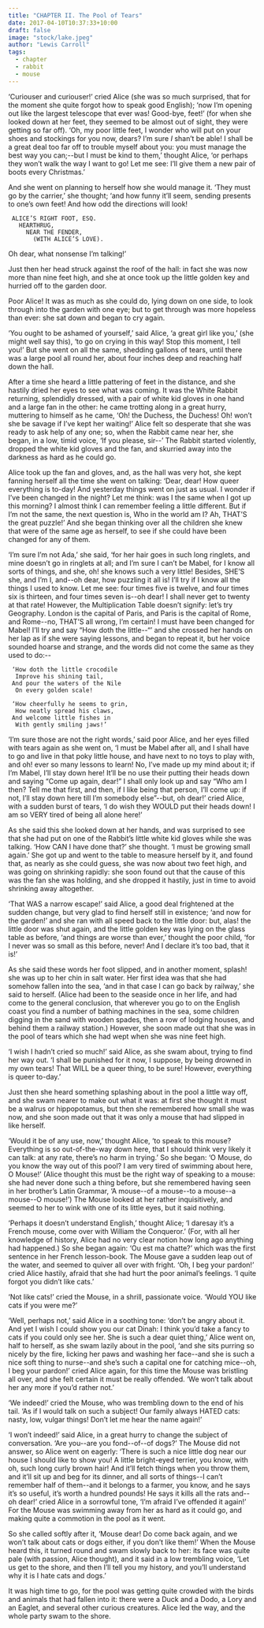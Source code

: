 ```yaml
---
title: "CHAPTER II. The Pool of Tears"
date: 2017-04-10T10:37:33+10:00
draft: false
image: "stock/lake.jpeg"
author: "Lewis Carroll"
tags: 
  - chapter
  - rabbit 
  - mouse
---
```


‘Curiouser and curiouser!’ cried Alice (she was so much surprised, that
for the moment she quite forgot how to speak good English); ‘now I’m
opening out like the largest telescope that ever was! Good-bye, feet!’
(for when she looked down at her feet, they seemed to be almost out of
sight, they were getting so far off). ‘Oh, my poor little feet, I wonder
who will put on your shoes and stockings for you now, dears? I’m sure
_I_ shan’t be able! I shall be a great deal too far off to trouble
myself about you: you must manage the best way you can;--but I must be
kind to them,’ thought Alice, ‘or perhaps they won’t walk the way I want
to go! Let me see: I’ll give them a new pair of boots every Christmas.’

<!--more-->

And she went on planning to herself how she would manage it. ‘They must
go by the carrier,’ she thought; ‘and how funny it’ll seem, sending
presents to one’s own feet! And how odd the directions will look!

     ALICE’S RIGHT FOOT, ESQ.
       HEARTHRUG,
         NEAR THE FENDER,
           (WITH ALICE’S LOVE).

Oh dear, what nonsense I’m talking!’

Just then her head struck against the roof of the hall: in fact she was
now more than nine feet high, and she at once took up the little golden
key and hurried off to the garden door.

Poor Alice! It was as much as she could do, lying down on one side, to
look through into the garden with one eye; but to get through was more
hopeless than ever: she sat down and began to cry again.

‘You ought to be ashamed of yourself,’ said Alice, ‘a great girl like
you,’ (she might well say this), ‘to go on crying in this way! Stop this
moment, I tell you!’ But she went on all the same, shedding gallons of
tears, until there was a large pool all round her, about four inches
deep and reaching half down the hall.

After a time she heard a little pattering of feet in the distance, and
she hastily dried her eyes to see what was coming. It was the White
Rabbit returning, splendidly dressed, with a pair of white kid gloves in
one hand and a large fan in the other: he came trotting along in a great
hurry, muttering to himself as he came, ‘Oh! the Duchess, the Duchess!
Oh! won’t she be savage if I’ve kept her waiting!’ Alice felt so
desperate that she was ready to ask help of any one; so, when the Rabbit
came near her, she began, in a low, timid voice, ‘If you please, sir--’
The Rabbit started violently, dropped the white kid gloves and the fan,
and skurried away into the darkness as hard as he could go.

Alice took up the fan and gloves, and, as the hall was very hot, she
kept fanning herself all the time she went on talking: ‘Dear, dear! How
queer everything is to-day! And yesterday things went on just as usual.
I wonder if I’ve been changed in the night? Let me think: was I the
same when I got up this morning? I almost think I can remember feeling a
little different. But if I’m not the same, the next question is, Who
in the world am I? Ah, THAT’S the great puzzle!’ And she began thinking
over all the children she knew that were of the same age as herself, to
see if she could have been changed for any of them.

‘I’m sure I’m not Ada,’ she said, ‘for her hair goes in such long
ringlets, and mine doesn’t go in ringlets at all; and I’m sure I can’t
be Mabel, for I know all sorts of things, and she, oh! she knows such a
very little! Besides, SHE’S she, and I’m I, and--oh dear, how puzzling
it all is! I’ll try if I know all the things I used to know. Let me
see: four times five is twelve, and four times six is thirteen, and
four times seven is--oh dear! I shall never get to twenty at that rate!
However, the Multiplication Table doesn’t signify: let’s try Geography.
London is the capital of Paris, and Paris is the capital of Rome, and
Rome--no, THAT’S all wrong, I’m certain! I must have been changed for
Mabel! I’ll try and say “How doth the little--“’ and she crossed her
hands on her lap as if she were saying lessons, and began to repeat it,
but her voice sounded hoarse and strange, and the words did not come the
same as they used to do:--

     ‘How doth the little crocodile
      Improve his shining tail,
     And pour the waters of the Nile
      On every golden scale!

     ‘How cheerfully he seems to grin,
      How neatly spread his claws,
     And welcome little fishes in
      With gently smiling jaws!’

‘I’m sure those are not the right words,’ said poor Alice, and her eyes
filled with tears again as she went on, ‘I must be Mabel after all, and
I shall have to go and live in that poky little house, and have next to
no toys to play with, and oh! ever so many lessons to learn! No, I’ve
made up my mind about it; if I’m Mabel, I’ll stay down here! It’ll be no
use their putting their heads down and saying “Come up again, dear!” I
shall only look up and say “Who am I then? Tell me that first, and then,
if I like being that person, I’ll come up: if not, I’ll stay down here
till I’m somebody else”--but, oh dear!’ cried Alice, with a sudden burst
of tears, ‘I do wish they WOULD put their heads down! I am so VERY tired
of being all alone here!’

As she said this she looked down at her hands, and was surprised to see
that she had put on one of the Rabbit’s little white kid gloves while
she was talking. ‘How CAN I have done that?’ she thought. ‘I must
be growing small again.’ She got up and went to the table to measure
herself by it, and found that, as nearly as she could guess, she was now
about two feet high, and was going on shrinking rapidly: she soon found
out that the cause of this was the fan she was holding, and she dropped
it hastily, just in time to avoid shrinking away altogether.

‘That WAS a narrow escape!’ said Alice, a good deal frightened at the
sudden change, but very glad to find herself still in existence; ‘and
now for the garden!’ and she ran with all speed back to the little door:
but, alas! the little door was shut again, and the little golden key was
lying on the glass table as before, ‘and things are worse than ever,’
thought the poor child, ‘for I never was so small as this before, never!
And I declare it’s too bad, that it is!’

As she said these words her foot slipped, and in another moment, splash!
she was up to her chin in salt water. Her first idea was that she
had somehow fallen into the sea, ‘and in that case I can go back by
railway,’ she said to herself. (Alice had been to the seaside once in
her life, and had come to the general conclusion, that wherever you go
to on the English coast you find a number of bathing machines in the
sea, some children digging in the sand with wooden spades, then a row
of lodging houses, and behind them a railway station.) However, she soon
made out that she was in the pool of tears which she had wept when she
was nine feet high.

‘I wish I hadn’t cried so much!’ said Alice, as she swam about, trying
to find her way out. ‘I shall be punished for it now, I suppose, by
being drowned in my own tears! That WILL be a queer thing, to be sure!
However, everything is queer to-day.’

Just then she heard something splashing about in the pool a little way
off, and she swam nearer to make out what it was: at first she thought
it must be a walrus or hippopotamus, but then she remembered how small
she was now, and she soon made out that it was only a mouse that had
slipped in like herself.

‘Would it be of any use, now,’ thought Alice, ‘to speak to this mouse?
Everything is so out-of-the-way down here, that I should think very
likely it can talk: at any rate, there’s no harm in trying.’ So she
began: ‘O Mouse, do you know the way out of this pool? I am very tired
of swimming about here, O Mouse!’ (Alice thought this must be the right
way of speaking to a mouse: she had never done such a thing before, but
she remembered having seen in her brother’s Latin Grammar, ‘A mouse--of
a mouse--to a mouse--a mouse--O mouse!’) The Mouse looked at her rather
inquisitively, and seemed to her to wink with one of its little eyes,
but it said nothing.

‘Perhaps it doesn’t understand English,’ thought Alice; ‘I daresay it’s
a French mouse, come over with William the Conqueror.’ (For, with all
her knowledge of history, Alice had no very clear notion how long ago
anything had happened.) So she began again: ‘Ou est ma chatte?’ which
was the first sentence in her French lesson-book. The Mouse gave a
sudden leap out of the water, and seemed to quiver all over with fright.
‘Oh, I beg your pardon!’ cried Alice hastily, afraid that she had hurt
the poor animal’s feelings. ‘I quite forgot you didn’t like cats.’

‘Not like cats!’ cried the Mouse, in a shrill, passionate voice. ‘Would
YOU like cats if you were me?’

‘Well, perhaps not,’ said Alice in a soothing tone: ‘don’t be angry
about it. And yet I wish I could show you our cat Dinah: I think you’d
take a fancy to cats if you could only see her. She is such a dear quiet
thing,’ Alice went on, half to herself, as she swam lazily about in the
pool, ‘and she sits purring so nicely by the fire, licking her paws and
washing her face--and she is such a nice soft thing to nurse--and she’s
such a capital one for catching mice--oh, I beg your pardon!’ cried
Alice again, for this time the Mouse was bristling all over, and she
felt certain it must be really offended. ‘We won’t talk about her any
more if you’d rather not.’

‘We indeed!’ cried the Mouse, who was trembling down to the end of his
tail. ‘As if I would talk on such a subject! Our family always HATED
cats: nasty, low, vulgar things! Don’t let me hear the name again!’

‘I won’t indeed!’ said Alice, in a great hurry to change the subject of
conversation. ‘Are you--are you fond--of--of dogs?’ The Mouse did not
answer, so Alice went on eagerly: ‘There is such a nice little dog near
our house I should like to show you! A little bright-eyed terrier, you
know, with oh, such long curly brown hair! And it’ll fetch things when
you throw them, and it’ll sit up and beg for its dinner, and all sorts
of things--I can’t remember half of them--and it belongs to a farmer,
you know, and he says it’s so useful, it’s worth a hundred pounds! He
says it kills all the rats and--oh dear!’ cried Alice in a sorrowful
tone, ‘I’m afraid I’ve offended it again!’ For the Mouse was swimming
away from her as hard as it could go, and making quite a commotion in
the pool as it went.

So she called softly after it, ‘Mouse dear! Do come back again, and we
won’t talk about cats or dogs either, if you don’t like them!’ When the
Mouse heard this, it turned round and swam slowly back to her: its
face was quite pale (with passion, Alice thought), and it said in a low
trembling voice, ‘Let us get to the shore, and then I’ll tell you my
history, and you’ll understand why it is I hate cats and dogs.’

It was high time to go, for the pool was getting quite crowded with the
birds and animals that had fallen into it: there were a Duck and a Dodo,
a Lory and an Eaglet, and several other curious creatures. Alice led the
way, and the whole party swam to the shore.

